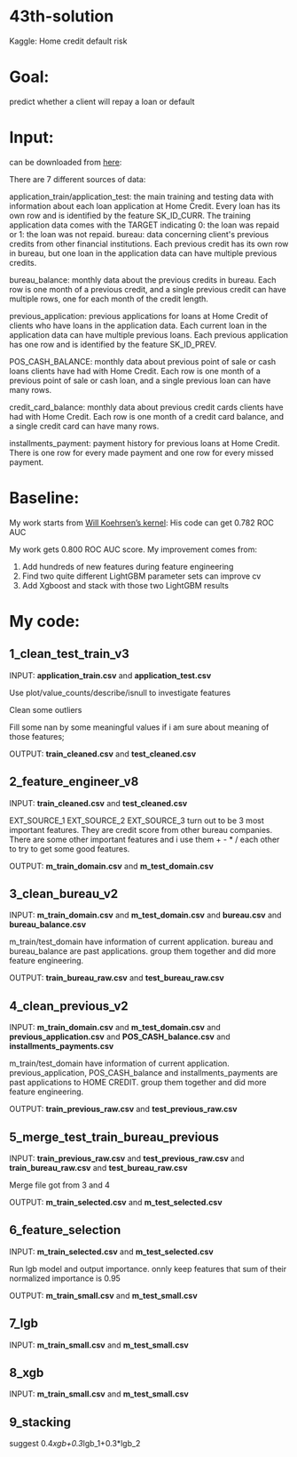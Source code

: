 # 43th-solution
Kaggle: Home credit default risk

# Goal: 

predict whether a client will repay a loan or default 

# Input:

can be downloaded from [here](https://www.kaggle.com/c/home-credit-default-risk/data):

There are 7 different sources of data: 

application_train/application_test: the main training and testing data with information about each loan application at Home Credit. Every loan has its own row and is identified by the feature SK_ID_CURR. The training application data comes with the TARGET indicating 0: the loan was repaid or 1: the loan was not repaid. bureau: data concerning client's previous credits from other financial institutions. Each previous credit has its own row in bureau, but one loan in the application data can have multiple previous credits. 

bureau_balance: monthly data about the previous credits in bureau. Each row is one month of a previous credit, and a single previous credit can have multiple rows, one for each month of the credit length. 

previous_application: previous applications for loans at Home Credit of clients who have loans in the application data. Each current loan in the application data can have multiple previous loans. Each previous application has one row and is identified by the feature SK_ID_PREV. 

POS_CASH_BALANCE: monthly data about previous point of sale or cash loans clients have had with Home Credit. Each row is one month of a previous point of sale or cash loan, and a single previous loan can have many rows. 

credit_card_balance: monthly data about previous credit cards clients have had with Home Credit. Each row is one month of a credit card balance, and a single credit card can have many rows. 

installments_payment: payment history for previous loans at Home Credit. There is one row for every made payment and one row for every missed payment.

# Baseline:

My work starts from [Will Koehrsen’s kernel](https://www.kaggle.com/willkoehrsen/start-here-a-gentle-introduction): His code can get 0.782 ROC AUC 

My work gets 0.800 ROC AUC score. My improvement comes from: 

1. Add hundreds of new features during feature engineering 
2. Find two quite different LightGBM parameter sets can improve cv 
3. Add Xgboost and stack with those two LightGBM results

# My code:

## 1_clean_test_train_v3

INPUT: **application_train.csv** and **application_test.csv**

Use plot/value_counts/describe/isnull to investigate features

Clean some outliers

Fill some nan by some meaningful values if i am sure about meaning of those features; 

OUTPUT: **train_cleaned.csv** and **test_cleaned.csv**

## 2_feature_engineer_v8

INPUT: **train_cleaned.csv** and **test_cleaned.csv**

EXT_SOURCE_1 EXT_SOURCE_2 EXT_SOURCE_3 turn out to be 3 most important features. They are credit score from other bureau companies. There are some other important features and i use them + - * / each other to try to get some good features.

OUTPUT: **m_train_domain.csv** and **m_test_domain.csv**

## 3_clean_bureau_v2

INPUT: **m_train_domain.csv** and **m_test_domain.csv** and **bureau.csv** and **bureau_balance.csv**

m_train/test_domain have information of current application. bureau and bureau_balance are past applications. group them together and did more feature engineering.

OUTPUT: **train_bureau_raw.csv** and **test_bureau_raw.csv**

## 4_clean_previous_v2

INPUT: **m_train_domain.csv** and **m_test_domain.csv** and **previous_application.csv** and **POS_CASH_balance.csv** and **installments_payments.csv**

m_train/test_domain have information of current application. previous_application, POS_CASH_balance and installments_payments are past applications to HOME CREDIT. group them together and did more feature engineering.

OUTPUT: **train_previous_raw.csv** and **test_previous_raw.csv**

## 5_merge_test_train_bureau_previous

INPUT: **train_previous_raw.csv** and **test_previous_raw.csv** and **train_bureau_raw.csv** and **test_bureau_raw.csv**

Merge file got from 3 and 4

OUTPUT: **m_train_selected.csv** and **m_test_selected.csv**

## 6_feature_selection

INPUT: **m_train_selected.csv** and **m_test_selected.csv**

Run lgb model and output importance. onnly keep features that sum of their normalized importance is 0.95

OUTPUT: **m_train_small.csv** and **m_test_small.csv**

## 7_lgb

INPUT: **m_train_small.csv** and **m_test_small.csv**

## 8_xgb

INPUT: **m_train_small.csv** and **m_test_small.csv**

## 9_stacking

suggest 0.4*xgb+0.3*lgb_1+0.3*lgb_2
